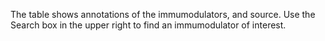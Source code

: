 The table shows annotations of the immumodulators, and source.
Use the Search box in the upper right to find an immumodulator of interest.
